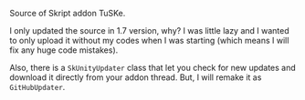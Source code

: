 Source of Skript addon TuSKe.

I only updated the source in 1.7 version, why? I was little lazy and I wanted to only upload it without my codes when I was starting
(which means I will fix any huge code mistakes).

Also, there is a `SkUnityUpdater` class that let you check for new updates and download it directly from your addon thread.
But, I will remake it as `GitHubUpdater`.
